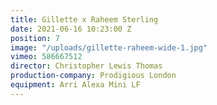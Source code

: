 ```yaml
---
title: Gillette x Raheem Sterling
date: 2021-06-16 10:23:00 Z
position: 7
image: "/uploads/gillette-raheem-wide-1.jpg"
vimeo: 586667512
director: Christopher Lewis Thomas
production-company: Prodigious London
equipment: Arri Alexa Mini LF
---
```


